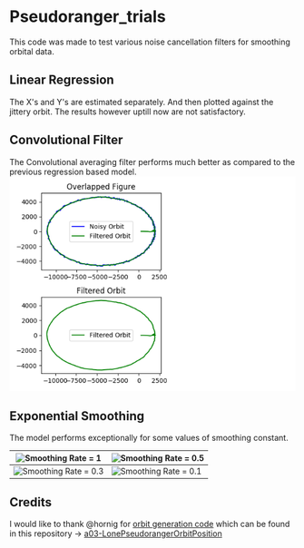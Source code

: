 # Pseudoranger_trials
This code was made to test various noise cancellation filters for smoothing orbital data.

## Linear Regression
The X's and Y's are estimated separately. And then plotted against the jittery orbit. The results however uptill now are not satisfactory.

## Convolutional Filter
The Convolutional averaging filter performs much better as compared to the previous regression based model.
![Convolutional Filter](/Models/conv.png)

## Exponential Smoothing
The model performs exceptionally for some values of smoothing constant.

|![Smoothing Rate = 1](http://img.pixady.com/2017/03/168166_1_460x312.png) | ![Smoothing Rate = 0.5](http://img.pixady.com/2017/03/166047_2_460x326.png)|
|----------------------------------------------------|------------------------------------------------------|
|![Smoothing Rate = 0.3](http://img.pixady.com/2017/03/337461_3_460x334.png)|![Smoothing Rate = 0.1](http://img.pixady.com/2017/03/467563_4_460x336.png)|

## Credits
I would like to thank @hornig for [orbit generation code](https://github.com/Nilesh4145/Pseudoranger_trials/blob/master/generate_orbit.py) which can be found in this repository -> [a03-LonePseudorangerOrbitPosition](https://github.com/aerospaceresearch/summerofcode2017/tree/master/gsoc2017/a03-LonePseudorangerOrbitPosition)

